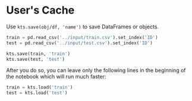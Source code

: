 # User's Cache

Use `kts.save(obj/df, 'name')` to save DataFrames or objects.

```python
train = pd.read_csv('../input/train.csv').set_index('ID')
test = pd.read_csv('../input/test.csv').set_index('ID')

kts.save(train, 'train')
kts.save(test, 'test')
```

After you do so, you can leave only the following lines in the beginning of the notebook which will run much faster:

```python
train = kts.load('train')
test = kts.load('test')
```




